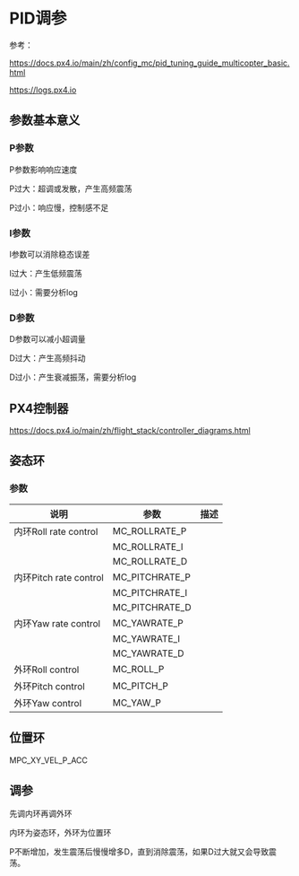 # PID调参

参考：

https://docs.px4.io/main/zh/config_mc/pid_tuning_guide_multicopter_basic.html

https://logs.px4.io

## 参数基本意义

### P参数

P参数影响响应速度

P过大：超调或发散，产生高频震荡

P过小：响应慢，控制感不足

### I参数

I参数可以消除稳态误差

I过大：产生低频震荡

I过小：需要分析log

### D参数

D参数可以减小超调量

D过大：产生高频抖动

D过小：产生衰减振荡，需要分析log

## PX4控制器

https://docs.px4.io/main/zh/flight_stack/controller_diagrams.html

## 姿态环

### 参数

| 说明                   | 参数           | 描述 |
| ---------------------- | -------------- | ---- |
| 内环Roll rate control  | MC_ROLLRATE_P  |      |
|                        | MC_ROLLRATE_I  |      |
|                        | MC_ROLLRATE_D  |      |
| 内环Pitch rate control | MC_PITCHRATE_P |      |
|                        | MC_PITCHRATE_I |      |
|                        | MC_PITCHRATE_D |      |
| 内环Yaw rate control   | MC_YAWRATE_P   |      |
|                        | MC_YAWRATE_I   |      |
|                        | MC_YAWRATE_D   |      |
| 外环Roll control       | MC_ROLL_P      |      |
| 外环Pitch control      | MC_PITCH_P     |      |
| 外环Yaw control        | MC_YAW_P       |      |



## 位置环

MPC_XY_VEL_P_ACC

## 调参

先调内环再调外环

内环为姿态环，外环为位置环

P不断增加，发生震荡后慢慢增多D，直到消除震荡，如果D过大就又会导致震荡。
